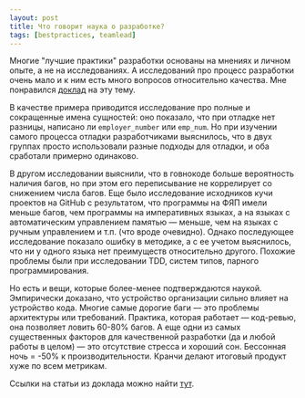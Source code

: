 ```yaml
---
layout: post
title: Что говорит наука о разработке?
tags: [bestpractices, teamlead]
---
```

Многие "лучшие практики" разработки основаны на мнениях и личном опыте, а не на исследованиях. А исследований про процесс разработки очень мало и к ним есть много вопросов относительно качества. Мне понравился [доклад](https://www.youtube.com/watch?v=WELBnE33dpY) на эту тему.

В качестве примера приводится исследование про полные и сокращенные имена сущностей: оно показало, что при отладке нет разницы, написано ли `employer_number` или `emp_num`. Но при изучении самого процесса отладки разработчиками выяснилось, что в двух группах просто использовали разные подходы для отладки, и оба сработали примерно одинаково.

В другом исследовании выяснили, что в говнокоде больше вероятность наличия багов, но при этом его переписывание не коррелирует со снижением числа багов. Еще было исследование исходников кучи проектов на GitHub с результатом, что программы на ФЯП имели меньше багов, чем программы на императивных языках, а на языках с автоматическим управлением памятью — меньше, чем на языках с ручным управлением и т.п. (что вроде очевидно). Однако последующее исследование показало ошибку в методике, а с ее учетом выяснилось, что ни у одного языка нет преимуществ относительно другого. Похожие проблемы были при исследовании TDD, систем типов, парного программирования.

Но есть и вещи, которые более-менее подтверждаются наукой. Эмпирически доказано, что устройство организации сильно влияет на устройство кода. Многие самые дорогие баги — это проблемы архитектуры или требований. Практика, которая работает — код-ревью, она позволяет ловить 60-80% багов. А еще одни из самых существенных факторов для качественной разработки (да и любой работы в целом) — это отсутствие стресса и хороший сон. Бессонная ночь = -50% к производительности. Кранчи делают итоговый продукт хуже по всем метрикам.

Ссылки на статьи из доклада можно найти [тут](https://www.hillelwayne.com/talks/what-we-know-we-dont-know/).

